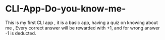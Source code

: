 # CLI-App-Do-you-know-me-
This is my first CLI app , it is a basic app, having a quiz on knowing about me  , Every correct answer will be rewarded with +1, and for wrong answer -1 is deducted.
